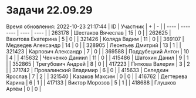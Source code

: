 # Задачи 22.09.29
Время обновления: 2022-10-23 21:17:44
| ID   | Участник | +    | -    |
| ---- | -------- | ---- | ---- |
| 263178 | Шестаков Вячеслав | 15 | 0 |
| 262625 | Вахитова Екатерина | 5 | 0 |
| 321426 | Коляда Вадим | 11 | 0 |
| 369107 | Медведев Александр | 14 | 0 |
| 328905 | Леонтьев Дмитрий | 13 | 1 |
| 321423 | Карпович Александр | 7 | 0 |
| 369588 | Поддубецкий Антон | 10 | 4 |
| 415632 | Ченченко Даниил | 11 | 0 |
| 415486 | Шатохин Данил | 9 | 1 |
| 352865 | Трегубович Андрей | 8 | 0 |
| 417223 | Пяткова Валерия | 3 | 2 |
| 371742 | Провалинский Владимир | 6 | 0 |
| 415633 | Селедкин Ярослав | 7 | 2 |
| 321540 | Казаков Максим | 0 | 0 |
| 416762 | Дегтерева Карина | 6 | 1 |
| 417133 | Виктор Морозов | 5 | 1 |
| 418688 | Глушков Артём | 0 | 0 |
